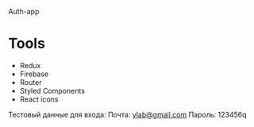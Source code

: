Auth-app

# Tools

- Redux
- Firebase
- Router
- Styled Components
- React icons

Тестовый данные для входа:
Почта: ylab@gmail.com
Пароль: 123456q
